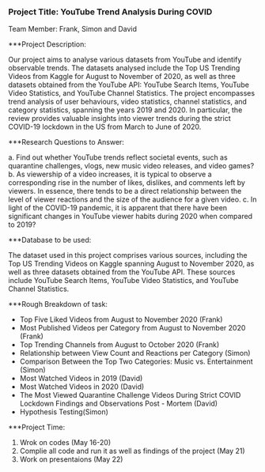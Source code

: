 ### Project Title: YouTube Trend Analysis During COVID

Team Member: Frank, Simon and David

***Project Description: 

Our project aims to analyse various datasets from YouTube and identify observable trends. The datasets analysed include the Top US Trending Videos from Kaggle for August to November of 2020, as well as three datasets obtained from the YouTube API: YouTube Search Items, YouTube Video Statistics, and YouTube Channel Statistics. The project encompasses trend analysis of user behaviours, video statistics, channel statistics, and category statistics, spanning the years 2019 and 2020. In particular, the review provides valuable insights into viewer trends during the strict COVID-19 lockdown in the US from March to June of 2020.

***Research Questions to Answer: 

a.	Find out whether YouTube trends reflect societal events, such as quarantine challenges, vlogs, new music video releases, and video games?
b.	As viewership of a video increases, it is typical to observe a corresponding rise in the number of likes, dislikes, and comments left by viewers. In essence, there tends to be a direct relationship between the level of viewer reactions and the size of the audience for a given video.
c.	In light of the COVID-19 pandemic, it is apparent that there have been significant changes in YouTube viewer habits during 2020 when compared to 2019?

***Database to be used: 


The dataset used in this project comprises various sources, including the Top US Trending Videos on Kaggle spanning August to November 2020, as well as three datasets obtained from the YouTube API. These sources include YouTube Search Items, YouTube Video Statistics, and YouTube Channel Statistics.

***Rough Breakdown of task:

*	Top Five Liked Videos from August to November 2020 (Frank)
*	Most Published Videos per Category from August to November 2020 (Frank)
*	Top Trending Channels from August to October 2020 (Frank)
*	Relationship between View Count and Reactions per Category (Simon)
*	Comparison Between the Top Two Categories: Music vs. Entertainment (Simon)
*	Most Watched Videos in 2019 (David)
*	Most Watched Videos in 2020 (David)
*	The Most Viewed Quarantine Challenge Videos During Strict COVID Lockdown Findings and Observations Post - Mortem (David)
*	Hypothesis Testing(Simon)

***Project Time:
1. Wrok on codes (May 16-20)
2. Complie all code and run it as well as findings of the project (May 21)
3. Work on presentaions (May 22)
